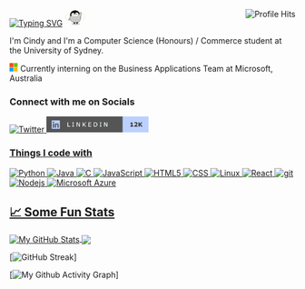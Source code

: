 
<a href="https://git.io/typing-svg"><img src="https://typing-svg.herokuapp.com?font=&size=30&pause=1000&center=true&multiline=true&width=240&height=40&lines=Hello%2C+There!" alt="Typing SVG" /></a><img src="https://github.com/CindyU-beep/CindyU-beep/blob/main/penguin.gif" width="45px" height="30px"/><img align="right" alt="Profile Hits" src="https://komarev.com/ghpvc/?username=cindyu-beep&color=36bcf7&style=circle"></h2>



<p>
I'm Cindy and I'm a Computer Science (Honours) / Commerce student at the University of Sydney.

 <img src="https://github.com/CindyU-beep/CindyU-beep/blob/main/msftlogo.png" width="15px" height="15px" /> Currently interning on the Business Applications Team at Microsoft, Australia
</p>

<h3>Connect with me on Socials</h3>

  <a href="https://twitter.com/intent/follow?screen_name=cindy1um&tw_p=followbutton"><img alt="Twitter" src="https://img.shields.io/twitter/follow/cindy1um?color=BBD0FF&logo=twitter&logoColor=BBD0FF&style=for-the-badge" /> 
  <a href="https://www.linkedin.com/in/cindyum/"><img alt="LinkedIn" src="https://github.com/CindyU-beep/CindyU-beep/blob/main/linkedin.png" width="180px" height="28px" />


<h3>Things I code with</h3>
<p>
  
  <img alt="Python" src="https://img.shields.io/badge/-Python-yellow?style=flat-square&logo=Python&logoColor=white" />
  <img alt="Java" src="https://img.shields.io/badge/-Java-blue?style=flat-square&logo=java&logoColor=white" />
  <img alt="C" src="https://img.shields.io/badge/-C-red?style=flat-square&logo=c&logoColor=white" />
  <img alt="JavaScript" src="https://img.shields.io/badge/-Javascipt-d81e5b?style=flat-square&logo=javascript&logoColor=white" />
  <img alt="HTML5" src="https://img.shields.io/badge/-HTML5-E34F26?style=flat-square&logo=HTML5&logoColor=white" />
  <img alt="CSS" src="https://img.shields.io/badge/-CSS-1572B6?style=flat-square&logo=CSS3&logoColor=white" />

  
  <img alt="Linux" src="https://img.shields.io/badge/-Linux-e59500?style=flat-square&logo=linux&logoColor=white" />

  <img alt="React" src="https://img.shields.io/badge/-React-45b8d8?style=flat-square&logo=react&logoColor=white" />
  <img alt="git" src="https://img.shields.io/badge/-Git-F05032?style=flat-square&logo=git&logoColor=white" />
  <img alt="Nodejs" src="https://img.shields.io/badge/-Nodejs-43853d?style=flat-square&logo=Node.js&logoColor=white" />
  <img alt="Microsoft Azure" src="https://img.shields.io/badge/-Microsoft Azure-4169E1?style=flat-square&logo=microsoft-azure&logoColor=white" />

  
</p>

## &#x1f4c8; Some Fun Stats
<a href="https://github.com/CindyU-beep/CindyU-beep">
  <img align="center" src="https://github-readme-stats.vercel.app/api?username=CindyU-beep&show_icons=true&line_height=27&count_private=true&title_color=1f007a&text_color=ffffff&icon_color=ffffff&bg_color=c8b6ff&custom_title=My%20Github%20Stats" alt="My GitHub Stats" />
</a>

<a href="https://github.com/CindyU-beep/CindyU-beep">
  <img align="center" src="https://github-readme-stats.vercel.app/api/top-langs/?username=CindyU-beep&hide=java,html,tex&title_color=1f007a&text_color=ffffff&icon_color=ffffff&bg_color=c8b6ff&langs_count=3" />
</a>

[![GitHub Streak](https://streak-stats.demolab.com/?user=cindyu-beep&background=b8c0ff&fire=1f007a&ring=1f007a&currStreakNum=ffffff&currStreakLabel=ffffff&theme=dark&dates=1f007a)]

[![My Github Activity Graph](https://activity-graph.herokuapp.com/graph?username=CindyU-beep&bg_color=b8c0ff&color=ffffff&line=7547ff&point=1f007a&custom_title=My%20Github%20Activity%20Graph)]


<!--
**CindyU-beep/CindyU-beep** is a ✨ _special_ ✨ repository because its `README.md` (this file) appears on your GitHub profile.

Here are some ideas to get you started:

- 🔭 I’m currently working on ...
- 🌱 I’m currently learning ...
- 👯 I’m looking to collaborate on ...
- 🤔 I’m looking for help with ...
- 💬 Ask me about ...
- 📫 How to reach me: ...
- 😄 Pronouns: ...
- ⚡ Fun fact: ...
-->

